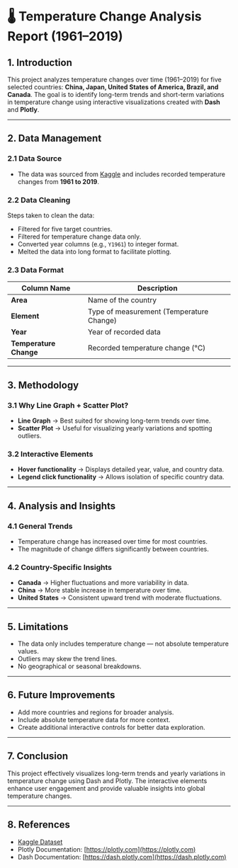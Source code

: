 # 🌡️ Temperature Change Analysis Report (1961–2019)

## 1. Introduction
This project analyzes temperature changes over time (1961–2019) for five selected countries: **China, Japan, United States of America, Brazil, and Canada**. The goal is to identify long-term trends and short-term variations in temperature change using interactive visualizations created with **Dash** and **Plotly**.

---

## 2. Data Management
### 2.1 Data Source
- The data was sourced from [Kaggle](https://www.kaggle.com/datasets/sevgisarac/temperature-change) and includes recorded temperature changes from **1961 to 2019**.

### 2.2 Data Cleaning
Steps taken to clean the data:
- Filtered for five target countries.
- Filtered for temperature change data only.
- Converted year columns (e.g., `Y1961`) to integer format.
- Melted the data into long format to facilitate plotting.

### 2.3 Data Format
| Column Name           | Description                                |
|----------------------|--------------------------------------------|
| **Area**              | Name of the country                        |
| **Element**           | Type of measurement (Temperature Change)    |
| **Year**              | Year of recorded data                      |
| **Temperature Change**| Recorded temperature change (°C)           |

---

## 3. Methodology
### 3.1 Why Line Graph + Scatter Plot?
- **Line Graph** → Best suited for showing long-term trends over time.
- **Scatter Plot** → Useful for visualizing yearly variations and spotting outliers.

### 3.2 Interactive Elements
- **Hover functionality** → Displays detailed year, value, and country data.
- **Legend click functionality** → Allows isolation of specific country data.

---

## 4. Analysis and Insights
### 4.1 General Trends
- Temperature change has increased over time for most countries.
- The magnitude of change differs significantly between countries.

### 4.2 Country-Specific Insights
- **Canada** → Higher fluctuations and more variability in data.
- **China** → More stable increase in temperature over time.
- **United States** → Consistent upward trend with moderate fluctuations.

---

## 5. Limitations
- The data only includes temperature change — not absolute temperature values.
- Outliers may skew the trend lines.
- No geographical or seasonal breakdowns.

---

## 6. Future Improvements
- Add more countries and regions for broader analysis.
- Include absolute temperature data for more context.
- Create additional interactive controls for better data exploration.

---

## 7. Conclusion
This project effectively visualizes long-term trends and yearly variations in temperature change using Dash and Plotly. The interactive elements enhance user engagement and provide valuable insights into global temperature changes.

---

## 8. References
- [Kaggle Dataset](https://www.kaggle.com/datasets/sevgisarac/temperature-change)
- Plotly Documentation: [https://plotly.com](https://plotly.com)
- Dash Documentation: [https://dash.plotly.com](https://dash.plotly.com)

